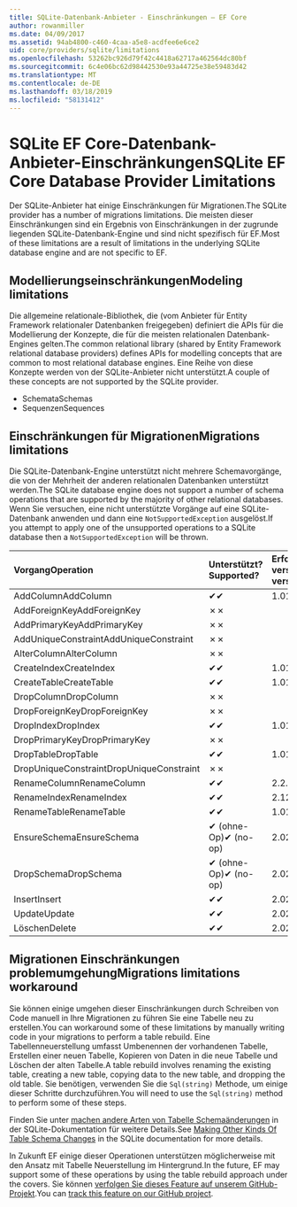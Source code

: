 ```yaml
---
title: SQLite-Datenbank-Anbieter - Einschränkungen – EF Core
author: rowanmiller
ms.date: 04/09/2017
ms.assetid: 94ab4800-c460-4caa-a5e8-acdfee6e6ce2
uid: core/providers/sqlite/limitations
ms.openlocfilehash: 53262bc926d79f42c4418a62717a462564dc80bf
ms.sourcegitcommit: 6c4e06bc62d98442530e93a44725e38e59483d42
ms.translationtype: MT
ms.contentlocale: de-DE
ms.lasthandoff: 03/18/2019
ms.locfileid: "58131412"
---
```

# <a name="sqlite-ef-core-database-provider-limitations"></a><span data-ttu-id="a2297-102">SQLite EF Core-Datenbank-Anbieter-Einschränkungen</span><span class="sxs-lookup"><span data-stu-id="a2297-102">SQLite EF Core Database Provider Limitations</span></span>

<span data-ttu-id="a2297-103">Der SQLite-Anbieter hat einige Einschränkungen für Migrationen.</span><span class="sxs-lookup"><span data-stu-id="a2297-103">The SQLite provider has a number of migrations limitations.</span></span> <span data-ttu-id="a2297-104">Die meisten dieser Einschränkungen sind ein Ergebnis von Einschränkungen in der zugrunde liegenden SQLite-Datenbank-Engine und sind nicht spezifisch für EF.</span><span class="sxs-lookup"><span data-stu-id="a2297-104">Most of these limitations are a result of limitations in the underlying SQLite database engine and are not specific to EF.</span></span>

## <a name="modeling-limitations"></a><span data-ttu-id="a2297-105">Modellierungseinschränkungen</span><span class="sxs-lookup"><span data-stu-id="a2297-105">Modeling limitations</span></span>

<span data-ttu-id="a2297-106">Die allgemeine relationale-Bibliothek, die (vom Anbieter für Entity Framework relationaler Datenbanken freigegeben) definiert die APIs für die Modellierung der Konzepte, die für die meisten relationalen Datenbank-Engines gelten.</span><span class="sxs-lookup"><span data-stu-id="a2297-106">The common relational library (shared by Entity Framework relational database providers) defines APIs for modelling concepts that are common to most relational database engines.</span></span> <span data-ttu-id="a2297-107">Eine Reihe von diese Konzepte werden von der SQLite-Anbieter nicht unterstützt.</span><span class="sxs-lookup"><span data-stu-id="a2297-107">A couple of these concepts are not supported by the SQLite provider.</span></span>

* <span data-ttu-id="a2297-108">Schemata</span><span class="sxs-lookup"><span data-stu-id="a2297-108">Schemas</span></span>
* <span data-ttu-id="a2297-109">Sequenzen</span><span class="sxs-lookup"><span data-stu-id="a2297-109">Sequences</span></span>

## <a name="migrations-limitations"></a><span data-ttu-id="a2297-110">Einschränkungen für Migrationen</span><span class="sxs-lookup"><span data-stu-id="a2297-110">Migrations limitations</span></span>

<span data-ttu-id="a2297-111">Die SQLite-Datenbank-Engine unterstützt nicht mehrere Schemavorgänge, die von der Mehrheit der anderen relationalen Datenbanken unterstützt werden.</span><span class="sxs-lookup"><span data-stu-id="a2297-111">The SQLite database engine does not support a number of schema operations that are supported by the majority of other relational databases.</span></span> <span data-ttu-id="a2297-112">Wenn Sie versuchen, eine nicht unterstützte Vorgänge auf eine SQLite-Datenbank anwenden und dann eine `NotSupportedException` ausgelöst.</span><span class="sxs-lookup"><span data-stu-id="a2297-112">If you attempt to apply one of the unsupported operations to a SQLite database then a `NotSupportedException` will be thrown.</span></span>

| <span data-ttu-id="a2297-113">Vorgang</span><span class="sxs-lookup"><span data-stu-id="a2297-113">Operation</span></span>            | <span data-ttu-id="a2297-114">Unterstützt?</span><span class="sxs-lookup"><span data-stu-id="a2297-114">Supported?</span></span> | <span data-ttu-id="a2297-115">Erfordert version</span><span class="sxs-lookup"><span data-stu-id="a2297-115">Requires version</span></span> |
|:---------------------|:-----------|:-----------------|
| <span data-ttu-id="a2297-116">AddColumn</span><span class="sxs-lookup"><span data-stu-id="a2297-116">AddColumn</span></span>            | <span data-ttu-id="a2297-117">✔</span><span class="sxs-lookup"><span data-stu-id="a2297-117">✔</span></span>          | <span data-ttu-id="a2297-118">1.0</span><span class="sxs-lookup"><span data-stu-id="a2297-118">1.0</span></span>              |
| <span data-ttu-id="a2297-119">AddForeignKey</span><span class="sxs-lookup"><span data-stu-id="a2297-119">AddForeignKey</span></span>        | <span data-ttu-id="a2297-120">✗</span><span class="sxs-lookup"><span data-stu-id="a2297-120">✗</span></span>          |                  |
| <span data-ttu-id="a2297-121">AddPrimaryKey</span><span class="sxs-lookup"><span data-stu-id="a2297-121">AddPrimaryKey</span></span>        | <span data-ttu-id="a2297-122">✗</span><span class="sxs-lookup"><span data-stu-id="a2297-122">✗</span></span>          |                  |
| <span data-ttu-id="a2297-123">AddUniqueConstraint</span><span class="sxs-lookup"><span data-stu-id="a2297-123">AddUniqueConstraint</span></span>  | <span data-ttu-id="a2297-124">✗</span><span class="sxs-lookup"><span data-stu-id="a2297-124">✗</span></span>          |                  |
| <span data-ttu-id="a2297-125">AlterColumn</span><span class="sxs-lookup"><span data-stu-id="a2297-125">AlterColumn</span></span>          | <span data-ttu-id="a2297-126">✗</span><span class="sxs-lookup"><span data-stu-id="a2297-126">✗</span></span>          |                  |
| <span data-ttu-id="a2297-127">CreateIndex</span><span class="sxs-lookup"><span data-stu-id="a2297-127">CreateIndex</span></span>          | <span data-ttu-id="a2297-128">✔</span><span class="sxs-lookup"><span data-stu-id="a2297-128">✔</span></span>          | <span data-ttu-id="a2297-129">1.0</span><span class="sxs-lookup"><span data-stu-id="a2297-129">1.0</span></span>              |
| <span data-ttu-id="a2297-130">CreateTable</span><span class="sxs-lookup"><span data-stu-id="a2297-130">CreateTable</span></span>          | <span data-ttu-id="a2297-131">✔</span><span class="sxs-lookup"><span data-stu-id="a2297-131">✔</span></span>          | <span data-ttu-id="a2297-132">1.0</span><span class="sxs-lookup"><span data-stu-id="a2297-132">1.0</span></span>              |
| <span data-ttu-id="a2297-133">DropColumn</span><span class="sxs-lookup"><span data-stu-id="a2297-133">DropColumn</span></span>           | <span data-ttu-id="a2297-134">✗</span><span class="sxs-lookup"><span data-stu-id="a2297-134">✗</span></span>          |                  |
| <span data-ttu-id="a2297-135">DropForeignKey</span><span class="sxs-lookup"><span data-stu-id="a2297-135">DropForeignKey</span></span>       | <span data-ttu-id="a2297-136">✗</span><span class="sxs-lookup"><span data-stu-id="a2297-136">✗</span></span>          |                  |
| <span data-ttu-id="a2297-137">DropIndex</span><span class="sxs-lookup"><span data-stu-id="a2297-137">DropIndex</span></span>            | <span data-ttu-id="a2297-138">✔</span><span class="sxs-lookup"><span data-stu-id="a2297-138">✔</span></span>          | <span data-ttu-id="a2297-139">1.0</span><span class="sxs-lookup"><span data-stu-id="a2297-139">1.0</span></span>              |
| <span data-ttu-id="a2297-140">DropPrimaryKey</span><span class="sxs-lookup"><span data-stu-id="a2297-140">DropPrimaryKey</span></span>       | <span data-ttu-id="a2297-141">✗</span><span class="sxs-lookup"><span data-stu-id="a2297-141">✗</span></span>          |                  |
| <span data-ttu-id="a2297-142">DropTable</span><span class="sxs-lookup"><span data-stu-id="a2297-142">DropTable</span></span>            | <span data-ttu-id="a2297-143">✔</span><span class="sxs-lookup"><span data-stu-id="a2297-143">✔</span></span>          | <span data-ttu-id="a2297-144">1.0</span><span class="sxs-lookup"><span data-stu-id="a2297-144">1.0</span></span>              |
| <span data-ttu-id="a2297-145">DropUniqueConstraint</span><span class="sxs-lookup"><span data-stu-id="a2297-145">DropUniqueConstraint</span></span> | <span data-ttu-id="a2297-146">✗</span><span class="sxs-lookup"><span data-stu-id="a2297-146">✗</span></span>          |                  |
| <span data-ttu-id="a2297-147">RenameColumn</span><span class="sxs-lookup"><span data-stu-id="a2297-147">RenameColumn</span></span>         | <span data-ttu-id="a2297-148">✔</span><span class="sxs-lookup"><span data-stu-id="a2297-148">✔</span></span>          | <span data-ttu-id="a2297-149">2.2.2</span><span class="sxs-lookup"><span data-stu-id="a2297-149">2.2.2</span></span>            |
| <span data-ttu-id="a2297-150">RenameIndex</span><span class="sxs-lookup"><span data-stu-id="a2297-150">RenameIndex</span></span>          | <span data-ttu-id="a2297-151">✔</span><span class="sxs-lookup"><span data-stu-id="a2297-151">✔</span></span>          | <span data-ttu-id="a2297-152">2.1</span><span class="sxs-lookup"><span data-stu-id="a2297-152">2.1</span></span>              |
| <span data-ttu-id="a2297-153">RenameTable</span><span class="sxs-lookup"><span data-stu-id="a2297-153">RenameTable</span></span>          | <span data-ttu-id="a2297-154">✔</span><span class="sxs-lookup"><span data-stu-id="a2297-154">✔</span></span>          | <span data-ttu-id="a2297-155">1.0</span><span class="sxs-lookup"><span data-stu-id="a2297-155">1.0</span></span>              |
| <span data-ttu-id="a2297-156">EnsureSchema</span><span class="sxs-lookup"><span data-stu-id="a2297-156">EnsureSchema</span></span>         | <span data-ttu-id="a2297-157">✔ (ohne-Op)</span><span class="sxs-lookup"><span data-stu-id="a2297-157">✔ (no-op)</span></span>  | <span data-ttu-id="a2297-158">2.0</span><span class="sxs-lookup"><span data-stu-id="a2297-158">2.0</span></span>              |
| <span data-ttu-id="a2297-159">DropSchema</span><span class="sxs-lookup"><span data-stu-id="a2297-159">DropSchema</span></span>           | <span data-ttu-id="a2297-160">✔ (ohne-Op)</span><span class="sxs-lookup"><span data-stu-id="a2297-160">✔ (no-op)</span></span>  | <span data-ttu-id="a2297-161">2.0</span><span class="sxs-lookup"><span data-stu-id="a2297-161">2.0</span></span>              |
| <span data-ttu-id="a2297-162">Insert</span><span class="sxs-lookup"><span data-stu-id="a2297-162">Insert</span></span>               | <span data-ttu-id="a2297-163">✔</span><span class="sxs-lookup"><span data-stu-id="a2297-163">✔</span></span>          | <span data-ttu-id="a2297-164">2.0</span><span class="sxs-lookup"><span data-stu-id="a2297-164">2.0</span></span>              |
| <span data-ttu-id="a2297-165">Update</span><span class="sxs-lookup"><span data-stu-id="a2297-165">Update</span></span>               | <span data-ttu-id="a2297-166">✔</span><span class="sxs-lookup"><span data-stu-id="a2297-166">✔</span></span>          | <span data-ttu-id="a2297-167">2.0</span><span class="sxs-lookup"><span data-stu-id="a2297-167">2.0</span></span>              |
| <span data-ttu-id="a2297-168">Löschen</span><span class="sxs-lookup"><span data-stu-id="a2297-168">Delete</span></span>               | <span data-ttu-id="a2297-169">✔</span><span class="sxs-lookup"><span data-stu-id="a2297-169">✔</span></span>          | <span data-ttu-id="a2297-170">2.0</span><span class="sxs-lookup"><span data-stu-id="a2297-170">2.0</span></span>              |

## <a name="migrations-limitations-workaround"></a><span data-ttu-id="a2297-171">Migrationen Einschränkungen problemumgehung</span><span class="sxs-lookup"><span data-stu-id="a2297-171">Migrations limitations workaround</span></span>

<span data-ttu-id="a2297-172">Sie können einige umgehen dieser Einschränkungen durch Schreiben von Code manuell in Ihre Migrationen zu führen Sie eine Tabelle neu zu erstellen.</span><span class="sxs-lookup"><span data-stu-id="a2297-172">You can workaround some of these limitations by manually writing code in your migrations to perform a table rebuild.</span></span> <span data-ttu-id="a2297-173">Eine Tabellenneuerstellung umfasst Umbenennen der vorhandenen Tabelle, Erstellen einer neuen Tabelle, Kopieren von Daten in die neue Tabelle und Löschen der alten Tabelle.</span><span class="sxs-lookup"><span data-stu-id="a2297-173">A table rebuild involves renaming the existing table, creating a new table, copying data to the new table, and dropping the old table.</span></span> <span data-ttu-id="a2297-174">Sie benötigen, verwenden Sie die `Sql(string)` Methode, um einige dieser Schritte durchzuführen.</span><span class="sxs-lookup"><span data-stu-id="a2297-174">You will need to use the `Sql(string)` method to perform some of these steps.</span></span>

<span data-ttu-id="a2297-175">Finden Sie unter [machen andere Arten von Tabelle Schemaänderungen](http://sqlite.org/lang_altertable.html#otheralter) in der SQLite-Dokumentation für weitere Details.</span><span class="sxs-lookup"><span data-stu-id="a2297-175">See [Making Other Kinds Of Table Schema Changes](http://sqlite.org/lang_altertable.html#otheralter) in the SQLite documentation for more details.</span></span>

<span data-ttu-id="a2297-176">In Zukunft EF einige dieser Operationen unterstützen möglicherweise mit den Ansatz mit Tabelle Neuerstellung im Hintergrund.</span><span class="sxs-lookup"><span data-stu-id="a2297-176">In the future, EF may support some of these operations by using the table rebuild approach under the covers.</span></span> <span data-ttu-id="a2297-177">Sie können [verfolgen Sie dieses Feature auf unserem GitHub-Projekt](https://github.com/aspnet/EntityFrameworkCore/issues/329).</span><span class="sxs-lookup"><span data-stu-id="a2297-177">You can [track this feature on our GitHub project](https://github.com/aspnet/EntityFrameworkCore/issues/329).</span></span>
